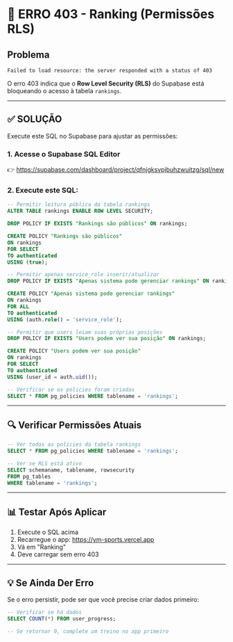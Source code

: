 # 🔴 ERRO 403 - Ranking (Permissões RLS)

## Problema

```
Failed to load resource: the server responded with a status of 403
```

O erro 403 indica que o **Row Level Security (RLS)** do Supabase está bloqueando o acesso à tabela `rankings`.

---

## ✅ SOLUÇÃO

Execute este SQL no Supabase para ajustar as permissões:

### 1. Acesse o Supabase SQL Editor

👉 https://supabase.com/dashboard/project/qfnjgksvpjbuhzwuitzg/sql/new

### 2. Execute este SQL:

```sql
-- Permitir leitura pública da tabela rankings
ALTER TABLE rankings ENABLE ROW LEVEL SECURITY;

DROP POLICY IF EXISTS "Rankings são públicos" ON rankings;

CREATE POLICY "Rankings são públicos" 
ON rankings 
FOR SELECT 
TO authenticated
USING (true);

-- Permitir apenas service_role inserir/atualizar
DROP POLICY IF EXISTS "Apenas sistema pode gerenciar rankings" ON rankings;

CREATE POLICY "Apenas sistema pode gerenciar rankings" 
ON rankings 
FOR ALL 
TO authenticated
USING (auth.role() = 'service_role');

-- Permitir que users leiam suas próprias posições
DROP POLICY IF EXISTS "Users podem ver sua posição" ON rankings;

CREATE POLICY "Users podem ver sua posição" 
ON rankings 
FOR SELECT 
TO authenticated
USING (user_id = auth.uid());

-- Verificar se as policies foram criadas
SELECT * FROM pg_policies WHERE tablename = 'rankings';
```

---

## 🔍 Verificar Permissões Atuais

```sql
-- Ver todas as policies da tabela rankings
SELECT * FROM pg_policies WHERE tablename = 'rankings';

-- Ver se RLS está ativo
SELECT schemaname, tablename, rowsecurity 
FROM pg_tables 
WHERE tablename = 'rankings';
```

---

## 📊 Testar Após Aplicar

1. Execute o SQL acima
2. Recarregue o app: https://ym-sports.vercel.app
3. Vá em "Ranking"
4. Deve carregar sem erro 403

---

## 💡 Se Ainda Der Erro

Se o erro persistir, pode ser que você precise criar dados primeiro:

```sql
-- Verificar se há dados
SELECT COUNT(*) FROM user_progress;

-- Se retornar 0, complete um treino no app primeiro
```

